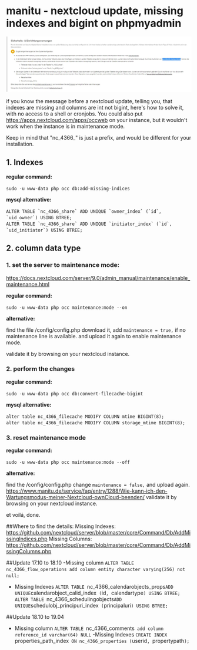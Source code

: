 # manitu - nextcloud update, missing indexes and bigint on phpmyadmin

![error.jpg](./error.JPG)

if you know the message before a nextcloud update, telling you, that indexes are missing and columns are int not bigint, here's how to solve it, with no access to a shell or cronjobs.
You could also put https://apps.nextcloud.com/apps/occweb on your instance, but it wouldn't work when the instance is in maintenance mode.

Keep in mind that "nc_4366_" is just a prefix, and would be different for your installation.

## 1. Indexes
**regular command:**

`sudo -u www-data php occ db:add-missing-indices`

**mysql alternative:**

``ALTER TABLE `nc_4366_share` ADD UNIQUE `owner_index` (`id`, `uid_owner`) USING BTREE;``  
``ALTER TABLE `nc_4366_share` ADD UNIQUE `initiator_index` (`id`, `uid_initiator`) USING BTREE;``

## 2. column data type
### 1. set the server to maintenance mode:
https://docs.nextcloud.com/server/9.0/admin_manual/maintenance/enable_maintenance.html

**regular command:**

`sudo -u www-data php occ maintenance:mode --on`

**alternative:**

find the file /config/config.php
download it, 
add `maintenance = true,` if no maintenance line is available.
and upload it again to enable maintenance mode.

validate it by browsing on your nextcloud instance.

### 2. perform the changes
**regular command:**

`sudo -u www-data php occ db:convert-filecache-bigint`

**mysql alternative:**

`alter table nc_4366_filecache MODIFY COLUMN mtime BIGINT(8);`  
`alter table nc_4366_filecache MODIFY COLUMN storage_mtime BIGINT(8);`

### 3. reset maintenance mode
**regular command:**

`sudo -u www-data php occ maintenance:mode --off`

**alternative:**

find the /config/config.php
change `maintenance = false,` and upload again.
https://www.manitu.de/service/faq/entry/1288/Wie-kann-ich-den-Wartungsmodus-meiner-Nextcloud-ownCloud-beenden/
validate it by browsing on your nextcloud instance.


et voilá, done.

##Where to find the details:
Missing Indexes: https://github.com/nextcloud/server/blob/master/core/Command/Db/AddMissingIndices.php
Missing Columns: https://github.com/nextcloud/server/blob/master/core/Command/Db/AddMissingColumns.php

##Update 17.10 to 18.10
-Missing column
`ALTER TABLE nc_4366_flow_operations add column entity character varying(256) not null;`
- Missing Indexes
`ALTER TABLE `nc_4366_calendarobjects_props` ADD UNIQUE `calendarobject_calid_index` (`id`, `calendartype`) USING BTREE;`
`ALTER TABLE `nc_4366_schedulingobjects` ADD UNIQUE `schedulobj_principuri_index` (`principaluri`) USING BTREE;`

##Update 18.10 to 19.04
- Missing column
`ALTER TABLE `nc_4366_comments` add column reference_id varchar(64) NULL`
-Missing Indexes
`CREATE INDEX `properties_path_index` ON nc_4366_properties (`userid`, `propertypath`);`

